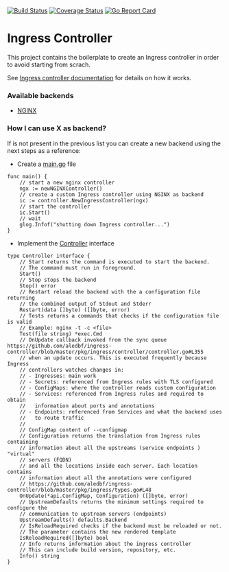 
[![Build Status](https://travis-ci.org/aledbf/ingress-controller.svg?branch=master)](https://travis-ci.org/aledbf/ingress-controller)
[![Coverage Status](https://coveralls.io/repos/github/aledbf/ingress-controller/badge.svg?branch=master)](https://coveralls.io/github/aledbf/ingress-controller?branch=master)
[![Go Report Card](https://goreportcard.com/badge/github.com/aledbf/ingress-controller)](https://goreportcard.com/report/github.com/aledbf/ingress-controller)

# Ingress Controller

This project contains the boilerplate to create an Ingress controller in order to avoid starting from scrach.

See [Ingress controller documentation](https://github.com/kubernetes/contrib/blob/master/ingress/controllers/README.md) for details on how it works.


### Available backends
 - [NGINX](https://github.com/aledbf/ingress-controller/blob/master/backends/nginx)


### How I can use X as backend?

If is not present in the previous list you can create a new backend using the next steps as a reference:

- Create a [main.go](https://github.com/aledbf/ingress-controller/blob/master/backends/nginx/pkg/cmd/controller/main.go) file 
```
func main() {
	// start a new nginx controller
	ngx := newNGINXController()
	// create a custom Ingress controller using NGINX as backend
	ic := controller.NewIngressController(ngx)
	// start the controller
	ic.Start()
	// wait
	glog.Infof("shutting down Ingress controller...")
}
```

- Implement the [Controller](https://github.com/aledbf/ingress-controller/blob/master/pkg/ingress/types.go#L40) interface
```
type Controller interface {
	// Start returns the command is executed to start the backend.
	// The command must run in foreground.
	Start()
	// Stop stops the backend
	Stop() error
	// Restart reload the backend with the a configuration file returning
	// the combined output of Stdout and Stderr
	Restart(data []byte) ([]byte, error)
	// Tests returns a commands that checks if the configuration file is valid
	// Example: nginx -t -c <file>
	Test(file string) *exec.Cmd
	// OnUpdate callback invoked from the sync queue https://github.com/aledbf/ingress-controller/blob/master/pkg/ingress/controller/controller.go#L355
	// when an update occurs. This is executed frequently because Ingress
	// controllers watches changes in:
	// - Ingresses: main work
	// - Secrets: referenced from Ingress rules with TLS configured
	// - ConfigMaps: where the controller reads custom configuration
	// - Services: referenced from Ingress rules and required to obtain
	//	 information about ports and annotations
	// - Endpoints: referenced from Services and what the backend uses
	//	 to route traffic
	//
	// ConfigMap content of --configmap
	// Configuration returns the translation from Ingress rules containing
	// information about all the upstreams (service endpoints ) "virtual"
	// servers (FQDN)
	// and all the locations inside each server. Each location contains
	// information about all the annotations were configured
	// https://github.com/aledbf/ingress-controller/blob/master/pkg/ingress/types.go#L48
	OnUpdate(*api.ConfigMap, Configuration) ([]byte, error)
	// UpstreamDefaults returns the minimum settings required to configure the
	// communication to upstream servers (endpoints)
	UpstreamDefaults() defaults.Backend
	// IsReloadRequired checks if the backend must be reloaded or not.
	// The parameter contains the new rendered template
	IsReloadRequired([]byte) bool
	// Info returns information about the ingress controller
	// This can include build version, repository, etc.
	Info() string
}
```

